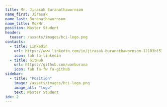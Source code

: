 ```yaml
---
title: Mr. Jirasak Buranathawornsom
name_first: Jirasak
name_last: Buranathawornsom
name_title: Ms/Mr.
position: Master Student
header:
  teaser: /assets/images/bci-logo.png
contacts:
  - title: Linkedin
    url: https://www.linkedin.com/in/jirasak-buranathawornsom-12183b153/
    icon: fab fa-linkedin
  - title: GitHub
    url: https://github.com/wanburana
    icon: fab fa-fw fa-github
sidebar:
  - title: "Position"
    image: /assets/images/bci-logo.png
    image_alt: "logo"
    text: Master Student
idx: 2
---
```

